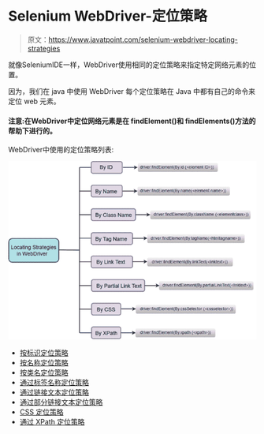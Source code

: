 # Selenium WebDriver-定位策略

> 原文：<https://www.javatpoint.com/selenium-webdriver-locating-strategies>

就像SeleniumIDE一样，WebDriver使用相同的定位策略来指定特定网络元素的位置。

因为，我们在 java 中使用 WebDriver 每个定位策略在 Java 中都有自己的命令来定位 web 元素。

#### 注意:在WebDriver中定位网络元素是在 findElement()和 findElements()方法的帮助下进行的。

WebDriver中使用的定位策略列表:

![Selenium WebDriver Locating Strategies](img/6de8d3c57a72080495bec21589dc3514.png)

*   [按标识定位策略](selenium-webdriver-locating-strategies-by-id)
*   [按名称定位策略](selenium-webdriver-locating-strategies-by-name)
*   [按类名定位策略](selenium-webdriver-locating-strategies-by-class-name)
*   [通过标签名称定位策略](selenium-webdriver-locating-strategies-by-tag-name)
*   [通过链接文本定位策略](selenium-webdriver-locating-strategies-by-link-text)
*   [通过部分链接文本定位策略](selenium-webdriver-locating-strategies-by-partial-link-text)
*   [CSS 定位策略](selenium-webdriver-locating-strategies-by-css)
*   [通过 XPath 定位策略](selenium-webdriver-locating-strategies-by-xpath)